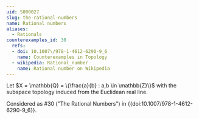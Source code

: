 ```yaml
---
uid: S000027
slug: the-rational-numbers
name: Rational numbers
aliases:
  - Rationals
counterexamples_id: 30
  refs:
  - doi: 10.1007\/978-1-4612-6290-9_6
    name: Counterexamples in Topology
  - wikipedia: Rational_number
    name: Rational number on Wikipedia
---
```

Let $X = \mathbb{Q} = \{\frac{a}{b} : a,b \in \mathbb{Z}\}$
with the subspace topology induced from the Euclidean real line.

Considered as #30 ("The Rational Numbers")
in {{doi:10.1007\/978-1-4612-6290-9_6}}.
